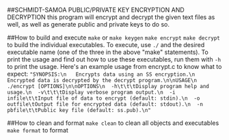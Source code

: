 ##SCHMIDT-SAMOA PUBLIC/PRIVATE KEY ENCRYPTION AND DECRYPTION
this program will encrypt and decrypt the given text files as well, as well as generate public and private keys to do so.

##How to build and execute
```make``` or ```make keygen``` ```make encrypt``` ```make decrypt``` to build the individual executables. 
To execute, use ```./``` and the desired executable name (one of the three in the above "make" statements). To print the usage and find out how to use these executables, run them with ```-h``` to print the usage. Here's an example usage from encrypt.c to know what to expect: ```"SYNOPSIS:\n   Encrypts data using an SS encryption.\n   Encrypted data is decrypted by the decrypt program.\n\nUSAGE\n   ./encrypt [OPTIONS]\n\nOPTIONS\n  -h\t\t\tDisplay program help and usage.\n  -v\t\t\tDisplay verbose program output.\n  -i infile\t\tInput file of data to encrypt (default: stdin).\n  -o outfile\tOutput file for encrypted data (default: stdout).\n  -n pbfile\t\tPublic key file (default: ss.pub).\n"```

##How to clean and format
```make clean``` to clean all objects and executables
```make format``` to format

